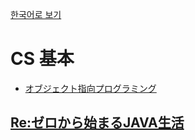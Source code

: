[한국어로 보기](https://github.com/LEEJ0NGWAN/CS)
# CS 基本
- [オブジェクト指向プログラミング](./OOP/README-jp.md)

## [Re:ゼロから始まるJAVA生活](https://github.com/LEEJ0NGWAN/CS/tree/master/Re:zeroJAVA)
